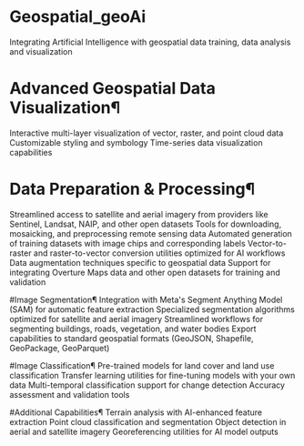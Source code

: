 # Geospatial_geoAi
 Integrating Artificial Intelligence with geospatial data training, data analysis and visualization

# Advanced Geospatial Data Visualization¶
Interactive multi-layer visualization of vector, raster, and point cloud data
Customizable styling and symbology
Time-series data visualization capabilities

# Data Preparation & Processing¶
Streamlined access to satellite and aerial imagery from providers like Sentinel, Landsat, NAIP, and other open datasets
Tools for downloading, mosaicking, and preprocessing remote sensing data
Automated generation of training datasets with image chips and corresponding labels
Vector-to-raster and raster-to-vector conversion utilities optimized for AI workflows
Data augmentation techniques specific to geospatial data
Support for integrating Overture Maps data and other open datasets for training and validation

#Image Segmentation¶
Integration with Meta's Segment Anything Model (SAM) for automatic feature extraction
Specialized segmentation algorithms optimized for satellite and aerial imagery
Streamlined workflows for segmenting buildings, roads, vegetation, and water bodies
Export capabilities to standard geospatial formats (GeoJSON, Shapefile, GeoPackage, GeoParquet)

#Image Classification¶
Pre-trained models for land cover and land use classification
Transfer learning utilities for fine-tuning models with your own data
Multi-temporal classification support for change detection
Accuracy assessment and validation tools

#Additional Capabilities¶
Terrain analysis with AI-enhanced feature extraction
Point cloud classification and segmentation
Object detection in aerial and satellite imagery
Georeferencing utilities for AI model outputs
